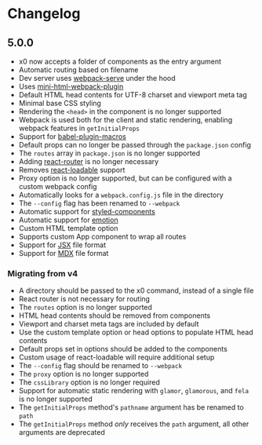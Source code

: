 
# Changelog

## 5.0.0

- x0 now accepts a folder of components as the entry argument
- Automatic routing based on filename
- Dev server uses [webpack-serve](https://github.com/webpack-contrib/webpack-serve) under the hood
- Uses [mini-html-webpack-plugin](https://github.com/styleguidist/mini-html-webpack-plugin)
- Default HTML head contents for UTF-8 charset and viewport meta tag
- Minimal base CSS styling
- Rendering the `<head>` in the component is no longer supported
- Webpack is used both for the client and static rendering, enabling webpack features in `getInitialProps`
- Support for [babel-plugin-macros](https://github.com/kentcdodds/babel-plugin-macros)
- Default props can no longer be passed through the `package.json` config
- The `routes` array in `package.json` is no longer supported
- Adding [react-router](https://github.com/ReactTraining/react-router) is no longer necessary
- Removes [react-loadable](https://github.com/jamiebuilds/react-loadable) support
- Proxy option is no longer supported, but can be configured with a custom webpack config
- Automatically looks for a `webpack.config.js` file in the directory
- The `--config` flag has been renamed to `--webpack`
- Automatic support for [styled-components](https://github.com/styled-components/styled-components)
- Automatic support for [emotion](https://github.com/emotion-js/emotion)
- Custom HTML template option
- Supports custom App component to wrap all routes
- Support for [JSX](https://github.com/c8r/jsx-loader) file format
- Support for [MDX](https://github.com/mdx-js/mdx) file format

### Migrating from v4

- A directory should be passed to the x0 command, instead of a single file
- React router is not necessary for routing
- The `routes` option is no longer supported
- HTML head contents should be removed from components
- Viewport and charset meta tags are included by default
- Use the custom template option or head options to populate HTML head contents
- Default props set in options should be added to the components
- Custom usage of react-loadable will require additional setup
- The `--config` flag should be renamed to `--webpack`
- The `proxy` option is no longer supported
- The `cssLibrary` option is no longer required
- Support for automatic static rendering with `glamor`, `glamorous`, and `fela` is no longer supported
- The `getInitialProps` method's `pathname` argument has be renamed to `path`
- The `getInitialProps` method *only* receives the `path` argument, all other arguments are deprecated

